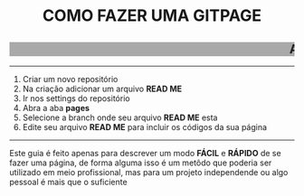 
<html lang="pt-br">
<head>
</head>
<body>
    <h1 style="text-align: center;">COMO FAZER UMA GITPAGE</h1>
    <h2 style="background-color: darkgrey;"><marquee scrollamount="15" >ATIVIDADE FEITA POR-LUCAS BONFIM VILELA</marquee></h2>
<hr>
<ol type="1">
    <li>Criar um novo repositório</li>
    <li>Na criação adicionar um arquivo <b>READ ME</b></li>
    <li>Ir nos settings do repositório</li>
    <li>Abra a aba <b>pages</b></li>
    <li>Selecione a branch onde seu arquivo <b>READ ME</b> esta</li>
<li>Edite seu arquivo <b>READ ME</b> para incluir os códigos da sua página</li>
</ol>
<hr>
<p>Este guia é feito apenas para descrever um modo <b>FÁCIL</b> e <b>RÁPIDO</b> de se fazer uma página, de forma alguma isso é um metôdo que poderia ser utilizado em meio profissional, mas para um projeto independende ou algo pessoal é mais que o suficiente</p>
</body>
</html>
